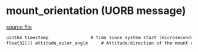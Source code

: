 # mount_orientation (UORB message)



[source file](https://github.com/PX4/PX4-Autopilot/blob/release/1.13/msg/mount_orientation.msg)

```c
uint64 timestamp				# time since system start (microseconds)
float32[3] attitude_euler_angle		# Attitude/direction of the mount as euler angles in rad

```
